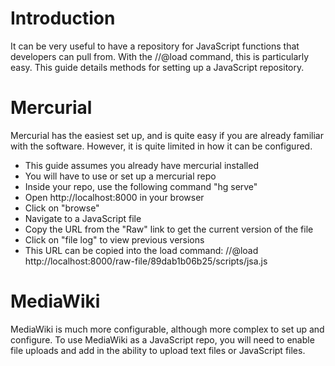# Introduction #

It can be very useful to have a repository for JavaScript functions that developers can pull from. With the //@load command, this is particularly easy. This guide details methods for setting up a JavaScript repository.


# Mercurial #

Mercurial has the easiest set up, and is quite easy if you are already familiar with the software. However, it is quite limited in how it can be configured.
  * This guide assumes you already have mercurial installed
  * You will have to use or set up a mercurial repo
  * Inside your repo, use the following command "hg serve"
  * Open http://localhost:8000 in your browser
  * Click on "browse"
  * Navigate to a JavaScript file
  * Copy the URL from the "Raw" link to get the current version of the file
  * Click on "file log" to view previous versions
  * This URL can be copied into the load command: //@load http://localhost:8000/raw-file/89dab1b06b25/scripts/jsa.js

# MediaWiki #
MediaWiki is much more configurable, although more complex to set up and configure. To use MediaWiki as a JavaScript repo, you will need to enable file uploads and add in the ability to upload text files or JavaScript files.